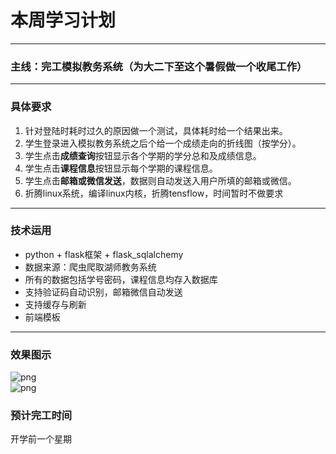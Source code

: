 # 本周学习计划
----
### 主线：完工模拟教务系统（为大二下至这个暑假做一个收尾工作）
---
### 具体要求  
1. 针对登陆时耗时过久的原因做一个测试，具体耗时给一个结果出来。
2. 学生登录进入模拟教务系统之后个给一个成绩走向的折线图（按学分）。
3. 学生点击**成绩查询**按钮显示各个学期的学分总和及成绩信息。
4. 学生点击**课程信息**按钮显示每个学期的课程信息。
5. 学生点击**邮箱或微信发送**，数据则自动发送入用户所填的邮箱或微信。
6. 折腾linux系统，编译linux内核，折腾tensflow，时间暂时不做要求
---
### 技术运用
* python + flask框架 + flask_sqlalchemy
* 数据来源：爬虫爬取湖师教务系统
* 所有的数据包括学号密码，课程信息均存入数据库
* 支持验证码自动识别，邮箱微信自动发送
* 支持缓存与刷新
* 前端模板
--- 
### 效果图示
![png](https://wx4.sinaimg.cn/large/0071Dyx4gy1fu8flzroqrj30pm0b6dg5.jpg
)  
![png](https://wx1.sinaimg.cn/large/0071Dyx4gy1fu8flz57t7j30mp0cst91.jpg
)
### 预计完工时间
开学前一个星期

